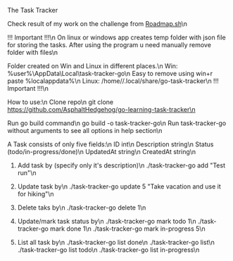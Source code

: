 The Task Tracker

Check result of my work on the challenge from [Roadmap.sh](https://roadmap.sh/projects/task-tracker)\n

!!! Important !!!\n
On linux or windows app creates temp folder with json file for storing the tasks. After using the program u need manually remove folder with files\n

Folder created on Win and Linux in different places.\n
Win: %user%\AppData\Local\task-tracker-go\n
Easy to remove using win+r paste %localappdata%\n
Linux: /home/<user>/.local/share/go-task-tracker\n
!!! Important !!!\n

How to use:\n
Clone repo\n
git clone https://github.com/AsphaltHedgehog/go-learning-task-tracker\n

Run go build command\n
go build -o task-tracker-go\n
Run task-tracker-go without arguments to see all options in help section\n

A Task consists of only five fields:\n
ID int\n
Description string\n
Status (todo/in-progress/done)\n
UpdatedAt string\n
CreatedAt string\n

1. Add task by (specify only it's description)\n
   ./task-tracker-go add "Test run"\n

2. Update task by\n
   ./task-tracker-go update 5 "Take vacation and use it for hiking"\n

3. Delete taks by\n
   ./task-tracker-go delete 1\n

4. Update/mark task status by\n
   ./task-tracker-go mark todo 1\n
   ./task-tracker-go mark done 1\n
   ./task-tracker-go mark in-progress 5\n

5. List all task by\n
   ./task-tracker-go list done\n
   ./task-tracker-go list\n
   ./task-tracker-go list todo\n
   ./task-tracker-go list in-progress\n
